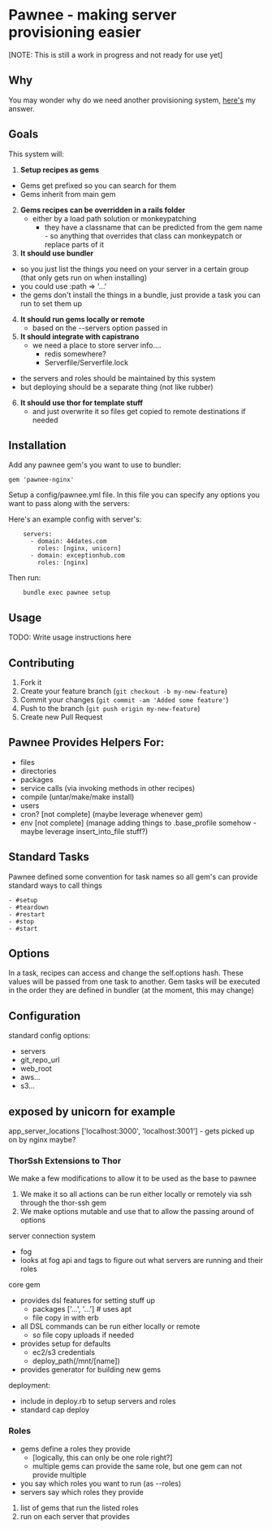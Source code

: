 # Pawnee - making server provisioning easier

[NOTE: This is still a work in progress and not ready for use yet]

## Why

You may wonder why do we need another provisioning system, [here's](https://github.com/ryanstout/pawnee/blob/master/docs/FAQ.md) my answer.

## Goals

This system will:

1. **Setup recipes as gems**
  - Gems get prefixed so you can search for them
  - Gems inherit from main gem
2. **Gems recipes can be overridden in a rails folder**
	- either by a load path solution or monkeypatching
	  - they have a classname that can be predicted from the gem name
			- so anything that overrides that class can monkeypatch or replace parts of it
3. **It should use bundler**
  - so you just list the things you need on your server in a certain group (that only gets run on when installing)
  - you could use :path => '...'
  - the gems don't install the things in a bundle, just provide a task you can run to set them up
4. **It should run gems locally or remote**
	- based on the --servers option passed in
5. **It should integrate with capistrano**
	- we need a place to store server info....
		- redis somewhere?
		- Serverfile/Serverfile.lock
  - the servers and roles should be maintained by this system
  - but deploying should be a separate thing (not like rubber)
6. **It should use thor for template stuff**
	- and just overwrite it so files get copied to remote destinations if needed



## Installation

Add any pawnee gem's you want to use to bundler:

    gem 'pawnee-nginx'

Setup a config/pawnee.yml file.  In this file you can specify any options you want to pass along with the servers:

Here's an example config with server's:

		servers:
		  - domain: 44dates.com
		    roles: [nginx, unicorn]
		  - domain: exceptionhub.com
		    roles: [nginx]

Then run:

		bundle exec pawnee setup


## Usage

TODO: Write usage instructions here

## Contributing

1. Fork it
2. Create your feature branch (`git checkout -b my-new-feature`)
3. Commit your changes (`git commit -am 'Added some feature'`)
4. Push to the branch (`git push origin my-new-feature`)
5. Create new Pull Request




## Pawnee Provides Helpers For:

- files
- directories
- packages
- service calls (via invoking methods in other recipes)
- compile (untar/make/make install)
- users
- cron? [not complete]  (maybe leverage whenever gem)
- env [not complete]  (manage adding things to .base_profile somehow - maybe leverage insert_into_file stuff?)

## Standard Tasks

Pawnee defined some convention for task names so all gem's can provide standard ways to call things

	- #setup
	- #teardown
	- #restart
	- #stop
	- #start


## Options

In a task, recipes can access and change the self.options hash.  These values will be
passed from one task to another.  Gem tasks will be executed in the order they are defined
in bundler (at the moment, this may change)

## Configuration

standard config options:
- servers
- git_repo_url
- web_root
- aws...
- s3...

## exposed by unicorn for example
app_server_locations ['localhost:3000', 'localhost:3001'] - gets picked up on by nginx maybe?



### ThorSsh Extensions to Thor
We make a few modifications to allow it to be used as the base to pawnee
1) We make it so all actions can be run either locally or remotely via ssh through the thor-ssh gem
2) We make options mutable and use that to allow the passing around of options




server connection system
  - fog
  - looks at fog api and tags to figure out what servers are running and their roles

core gem
  - provides dsl features for setting stuff up
    - packages ['...', '...']  # uses apt
    - file copy in with erb
  - all DSL commands can be run either locally or remote
    - so file copy uploads if needed
  - provides setup for defaults
    - ec2/s3 credentials
    - deploy_path(/mnt/[name])
  - provides generator for building new gems

deployment:
  - include in deploy.rb to setup servers and roles
  - standard cap deploy





### Roles
- gems define a roles they provide
	- [logically, this can only be one role right?]
	- multiple gems can provide the same role, but one gem can not provide multiple
- you say which roles you want to run (as --roles)
- servers say which roles they provide

1) list of gems that run the listed roles
2) run on each server that provides

